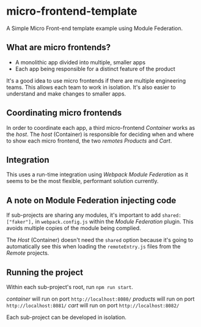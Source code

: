 # micro-frontend-template

A Simple Micro Front-end template example using Module Federation.

## What are micro frontends?

- A monolithic app divided into multiple, smaller apps
- Each app being responsible for a distinct feature of the product

It's a good idea to use micro frontends if there are multiple engineering teams. This allows each team to work in isolation. It's also easier to understand and make changes to smaller apps.

## Coordinating micro frontends

In order to coordinate each app, a third micro-frontend _Container_ works as the _host_. The _host_ (Container) is responsible for deciding when and where to show each micro frontend, the two _remotes_ _Products_ and _Cart_.

## Integration

This uses a run-time integration using _Webpack Module Federation_ as it seems to be the most flexible, performant solution currently.

## A note on Module Federation injecting code

If sub-projects are sharing any modules, it's important to add `shared: ["faker"],` in `webpack.config.js` within the _Module Federation_ plugin. This avoids multiple copies of the module being complied.

The _Host_ (Container) doesn't need the `shared` option because it's going to automatically see this when loading the `remoteEntry.js` files from the _Remote_ projects.

## Running the project

Within each sub-project's root, run `npm run start`.

_container_ will run on port `http://localhost:8080/`
_products_ will run on port `http://localhost:8081/`
_cart_ will run on port `http://localhost:8082/`

Each sub-project can be developed in isolation.
